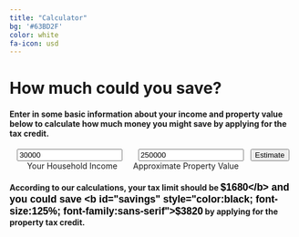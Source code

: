 ```yaml
---
title: "Calculator"
bg: '#63BD2F'
color: white
fa-icon: usd
---
```


# How much could you save?

#### Enter in some basic information about your income and property value below to calculate how much money you might save by applying for the tax credit.

<div align="center">
    <form name="calculator">
        <input type="textfield" name="income" value="30000">  
        &nbsp; &nbsp; &nbsp;        
        <input type="textfield" name="taxcost" value="250000">    
        &nbsp;        
        <input type="button" value="Estimate" onClick="calculations()">
        <br>
        Your Household Income
        &nbsp; &nbsp; &nbsp;
        Approximate Property Value
         &nbsp; &nbsp; &nbsp; &nbsp;  &nbsp;  &nbsp;  &nbsp; &nbsp; &nbsp;        
        <br>
    </form>
</div>

#### According to our calculations, your tax limit should be <b id="limit" style="color:black; font-size:125%; font-family:sans-serif">$1680</b> and you could save <b id="savings" style="color:black; font-size:125%; font-family:sans-serif">$3820</b> by applying for the property tax credit.

<script>
function calculations() {
    taxrate = 0.022

    startingval = eval(document.calculator.income.value)
    if (startingval > 8000) {
        calcedval = 0
        startingval -= 8000
    } else {
        startingval = 0
        calcedval = 0
    }
    
    if (startingval > 4000) {
        startingval -= 4000
        calcedval += .04*4000
    } else {
        calcedval += .04 * startingval
        startingval = 0
    }
    
    if (startingval > 4000) {
        startingval -= 4000
        calcedval += .065*4000
    } else {
        calcedval += .065*startingval
        startingval = 0
    }
    
    calcedval += .09*startingval
    startingval = 0
    
    
    savings = eval(document.calculator.taxcost.value)*taxrate - calcedval
    if (savings < 0) {
        savings = 0
    }
    
    document.getElementById('savings').innerHTML ="$" + Math.round(savings)
    document.getElementById('limit').innerHTML = "$" + Math.round(calcedval)

}
</script>
